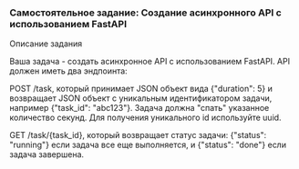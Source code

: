 ### Самостоятельное задание: Создание асинхронного API с использованием FastAPI

Описание задания

Ваша задача - создать асинхронное API с использованием FastAPI. API должен иметь два эндпоинта:

POST /task, который принимает JSON объект вида {"duration": 5} и возвращает JSON объект с уникальным идентификатором задачи, например {"task_id": "abc123"}. Задача должна "спать" указанное количество секунд. Для получения уникального id используйте uuid.

GET /task/{task_id}, который возвращает статус задачи: {"status": "running"} если задача все еще выполняется, и {"status": "done"} если задача завершена.
